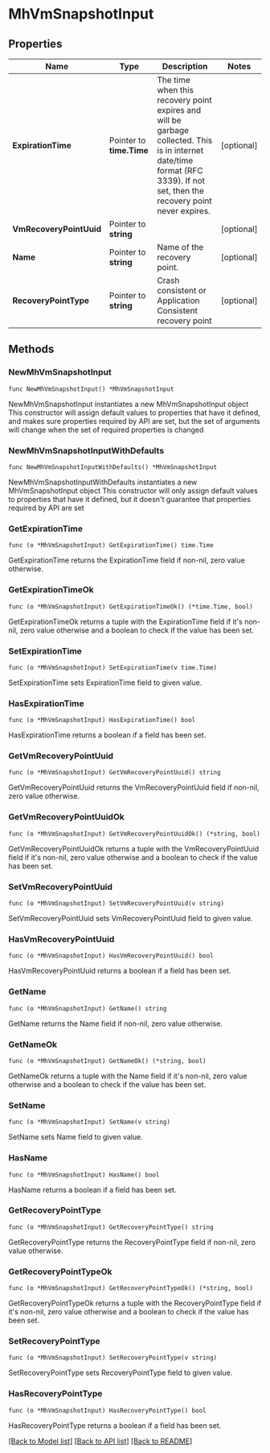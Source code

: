 # MhVmSnapshotInput

## Properties

Name | Type | Description | Notes
------------ | ------------- | ------------- | -------------
**ExpirationTime** | Pointer to **time.Time** | The time when this recovery point expires and will be garbage collected. This is in internet date/time format (RFC 3339). If not set, then the recovery point never expires.  | [optional] 
**VmRecoveryPointUuid** | Pointer to **string** |  | [optional] 
**Name** | Pointer to **string** | Name of the recovery point. | [optional] 
**RecoveryPointType** | Pointer to **string** | Crash consistent or Application Consistent recovery point | [optional] 

## Methods

### NewMhVmSnapshotInput

`func NewMhVmSnapshotInput() *MhVmSnapshotInput`

NewMhVmSnapshotInput instantiates a new MhVmSnapshotInput object
This constructor will assign default values to properties that have it defined,
and makes sure properties required by API are set, but the set of arguments
will change when the set of required properties is changed

### NewMhVmSnapshotInputWithDefaults

`func NewMhVmSnapshotInputWithDefaults() *MhVmSnapshotInput`

NewMhVmSnapshotInputWithDefaults instantiates a new MhVmSnapshotInput object
This constructor will only assign default values to properties that have it defined,
but it doesn't guarantee that properties required by API are set

### GetExpirationTime

`func (o *MhVmSnapshotInput) GetExpirationTime() time.Time`

GetExpirationTime returns the ExpirationTime field if non-nil, zero value otherwise.

### GetExpirationTimeOk

`func (o *MhVmSnapshotInput) GetExpirationTimeOk() (*time.Time, bool)`

GetExpirationTimeOk returns a tuple with the ExpirationTime field if it's non-nil, zero value otherwise
and a boolean to check if the value has been set.

### SetExpirationTime

`func (o *MhVmSnapshotInput) SetExpirationTime(v time.Time)`

SetExpirationTime sets ExpirationTime field to given value.

### HasExpirationTime

`func (o *MhVmSnapshotInput) HasExpirationTime() bool`

HasExpirationTime returns a boolean if a field has been set.

### GetVmRecoveryPointUuid

`func (o *MhVmSnapshotInput) GetVmRecoveryPointUuid() string`

GetVmRecoveryPointUuid returns the VmRecoveryPointUuid field if non-nil, zero value otherwise.

### GetVmRecoveryPointUuidOk

`func (o *MhVmSnapshotInput) GetVmRecoveryPointUuidOk() (*string, bool)`

GetVmRecoveryPointUuidOk returns a tuple with the VmRecoveryPointUuid field if it's non-nil, zero value otherwise
and a boolean to check if the value has been set.

### SetVmRecoveryPointUuid

`func (o *MhVmSnapshotInput) SetVmRecoveryPointUuid(v string)`

SetVmRecoveryPointUuid sets VmRecoveryPointUuid field to given value.

### HasVmRecoveryPointUuid

`func (o *MhVmSnapshotInput) HasVmRecoveryPointUuid() bool`

HasVmRecoveryPointUuid returns a boolean if a field has been set.

### GetName

`func (o *MhVmSnapshotInput) GetName() string`

GetName returns the Name field if non-nil, zero value otherwise.

### GetNameOk

`func (o *MhVmSnapshotInput) GetNameOk() (*string, bool)`

GetNameOk returns a tuple with the Name field if it's non-nil, zero value otherwise
and a boolean to check if the value has been set.

### SetName

`func (o *MhVmSnapshotInput) SetName(v string)`

SetName sets Name field to given value.

### HasName

`func (o *MhVmSnapshotInput) HasName() bool`

HasName returns a boolean if a field has been set.

### GetRecoveryPointType

`func (o *MhVmSnapshotInput) GetRecoveryPointType() string`

GetRecoveryPointType returns the RecoveryPointType field if non-nil, zero value otherwise.

### GetRecoveryPointTypeOk

`func (o *MhVmSnapshotInput) GetRecoveryPointTypeOk() (*string, bool)`

GetRecoveryPointTypeOk returns a tuple with the RecoveryPointType field if it's non-nil, zero value otherwise
and a boolean to check if the value has been set.

### SetRecoveryPointType

`func (o *MhVmSnapshotInput) SetRecoveryPointType(v string)`

SetRecoveryPointType sets RecoveryPointType field to given value.

### HasRecoveryPointType

`func (o *MhVmSnapshotInput) HasRecoveryPointType() bool`

HasRecoveryPointType returns a boolean if a field has been set.


[[Back to Model list]](../README.md#documentation-for-models) [[Back to API list]](../README.md#documentation-for-api-endpoints) [[Back to README]](../README.md)


